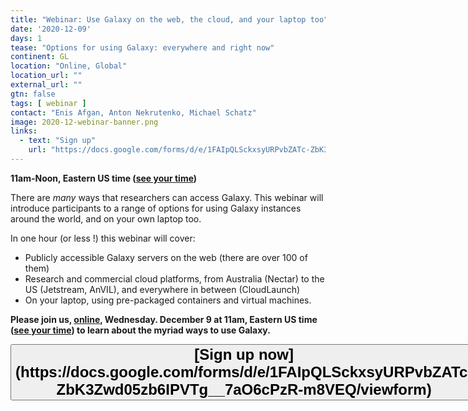 ```yaml
---
title: "Webinar: Use Galaxy on the web, the cloud, and your laptop too"
date: '2020-12-09'
days: 1
tease: "Options for using Galaxy: everywhere and right now"
continent: GL
location: "Online, Global"
location_url: ""
external_url: ""
gtn: false
tags: [ webinar ]
contact: "Enis Afgan, Anton Nekrutenko, Michael Schatz"
image: 2020-12-webinar-banner.png
links:
  - text: "Sign up"
    url: "https://docs.google.com/forms/d/e/1FAIpQLSckxsyURPvbZATc-ZbK3Zwd05zb6IPVTg__7aO6cPzR-m8VEQ/viewform"
---
```


**11am-Noon, Eastern US time ([see your time](https://www.timeanddate.com/worldclock/fixedtime.html?msg=Webinar%3A+Use+Galaxy+everywhere&iso=20201209T11&p1=419&am=55))**

There are *many* ways that researchers can access Galaxy.  This webinar will introduce participants to a range of options for using Galaxy instances around the world, and on your own laptop too.

In one hour (or less !) this webinar will cover:

* Publicly accessible Galaxy servers on the web (there are over 100 of them)
* Research and commercial cloud platforms, from Australia (Nectar) to the US (Jetstream, AnVIL), and everywhere in between (CloudLaunch) 
* On your laptop, using pre-packaged containers and virtual machines.

**Please join us, [online](https://zoom.us/j/96701808168?pwd=K2trVG1HVUR1THJua1JOZG9MOWd1UT09), Wednesday. December 9 at 11am, Eastern US time ([see your time](https://www.timeanddate.com/worldclock/fixedtime.html?msg=Webinar%3A+Use+Galaxy+everywhere&iso=20201209T11&p1=419&am=55)) to learn about the myriad ways to use Galaxy.**

<div class="text-center">
<button type="button" class="btn btn-secondary" style="font-size: x-large; font-weight: 600;">
[Sign up now](https://docs.google.com/forms/d/e/1FAIpQLSckxsyURPvbZATc-ZbK3Zwd05zb6IPVTg__7aO6cPzR-m8VEQ/viewform)</button>
</div>
